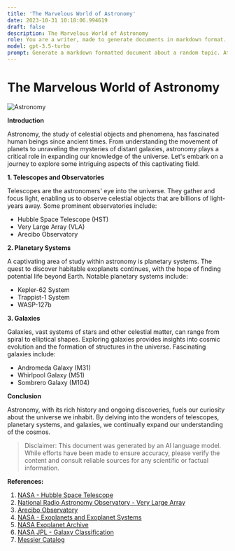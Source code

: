 ```yaml
---
title: 'The Marvelous World of Astronomy'
date: 2023-10-31 10:18:06.994619
draft: false
description: The Marvelous World of Astronomy
role: You are a writer, made to generate documents in markdown format. It is very important that all of the documents you generate are in valid markdown format.
model: gpt-3.5-turbo
prompt: Generate a markdown formatted document about a random topic. At the bottom, include a disclaimer explaining that the document was generated by you. The first line of the document should be the title. Make sure that the entire document is in proper markdown format, using a mix of various tags to make the document visually appealing.
---
```


# The Marvelous World of Astronomy

![Astronomy](https://images.unsplash.com/photo-1520030739397-25d4e64e8f7d)

**Introduction**

Astronomy, the study of celestial objects and phenomena, has fascinated human beings since ancient times. From understanding the movement of planets to unraveling the mysteries of distant galaxies, astronomy plays a critical role in expanding our knowledge of the universe. Let's embark on a journey to explore some intriguing aspects of this captivating field.

**1. Telescopes and Observatories**

Telescopes are the astronomers' eye into the universe. They gather and focus light, enabling us to observe celestial objects that are billions of light-years away. Some prominent observatories include:

- Hubble Space Telescope (HST)
- Very Large Array (VLA)
- Arecibo Observatory

**2. Planetary Systems**

A captivating area of study within astronomy is planetary systems. The quest to discover habitable exoplanets continues, with the hope of finding potential life beyond Earth. Notable planetary systems include:

- Kepler-62 System
- Trappist-1 System
- WASP-127b

**3. Galaxies**

Galaxies, vast systems of stars and other celestial matter, can range from spiral to elliptical shapes. Exploring galaxies provides insights into cosmic evolution and the formation of structures in the universe. Fascinating galaxies include:

- Andromeda Galaxy (M31)
- Whirlpool Galaxy (M51)
- Sombrero Galaxy (M104)

**Conclusion**

Astronomy, with its rich history and ongoing discoveries, fuels our curiosity about the universe we inhabit. By delving into the wonders of telescopes, planetary systems, and galaxies, we continually expand our understanding of the cosmos.

> Disclaimer: This document was generated by an AI language model. While efforts have been made to ensure accuracy, please verify the content and consult reliable sources for any scientific or factual information.

**References:**

1. [NASA - Hubble Space Telescope](https://www.nasa.gov/mission_pages/hubble/main/index.html)
2. [National Radio Astronomy Observatory - Very Large Array](https://public.nrao.edu/telescopes/vla/)
3. [Arecibo Observatory](https://www.naic.edu/)
4. [NASA - Exoplanets and Exoplanet Systems](https://exoplanets.nasa.gov/)
5. [NASA Exoplanet Archive](https://exoplanetarchive.ipac.caltech.edu/)
6. [NASA JPL - Galaxy Classification](https://www.jpl.nasa.gov/edu/teach/activity/galaxy-classification/)
7. [Messier Catalog](https://www.messier.seds.org/)